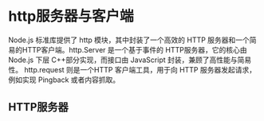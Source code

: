 
# http服务器与客户端

Node.js 标准库提供了 http 模块，其中封装了一个高效的 HTTP 服务器和一个简易的HTTP客户端。http.Server 是一个基于事件的 HTTP服务器，它的核心由 Node.js 下层 C++部分实现，而接口由 JavaScript 封装，兼顾了高性能与简易性。 http.request 则是一个HTTP 客户端工具，用于向 HTTP 服务器发起请求，例如实现 Pingback 或者内容抓取。

## HTTP服务器


